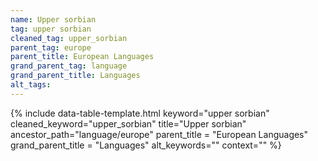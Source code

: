 ```yaml
---
name: Upper sorbian
tag: upper sorbian
cleaned_tag: upper_sorbian
parent_tag: europe
parent_title: European Languages
grand_parent_tag: language
grand_parent_title: Languages
alt_tags: 
---
```


{% include data-table-template.html 
  keyword="upper sorbian" 
  cleaned_keyword="upper_sorbian" 
  title="Upper sorbian"
  ancestor_path="language/europe" 
  parent_title = "European Languages"
  grand_parent_title = "Languages"
  alt_keywords=""
  context=""
%}

